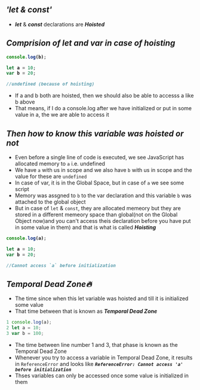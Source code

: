 ## _'let & const'_
- _**let**_ & _**const**_ declarations are _**Hoisted**_

## _Comprision of let and var in case of hoisting_
<b>

```js
console.log(b);

let a = 10;
var b = 20;

//undefined (because of hoisting) 
```
</b>

- If a and b both are hoisted, then we should also be able to accesss a like b above
- That means, if I do a console.log after we have initialized or put in some value in a, the we are able to access it

## _Then how to know this variable was hoisted or not_
- Even before a single line of code is executed, we see JavaScript has allocated memory to `a` i.e. undefined
- We have `a` with us in scope and we also have `b` with us in scope and the value for these are `undefined`
- In case of var, it is in the Global Space, but in case of `a` we see some script
- Memory was assgned to `b` to the var declaration and this variable `b` was attached to the global object
- But in case of `let` & `const`, they are allocated memeory but they are stored in a different memeory space than global(not on the Global Object now)and you can't access theis declaration before you have put in some value in them) and that is what is called _**Hoisting**_


<b>

```js
console.log(a);

let a = 10;
var b = 20;

//Cannot access `a` before initialization
```
</b>

## _Temporal Dead Zone🔥_
- The time since when this let variable was hoisted and till it is initialized some value
- That time between that is known as _**Temporal Dead Zone**_

```js
1 console.log(a);
2 let a = 10;
3 var b = 100;
```
- The time between line number 1 and 3, that phase is known as the Temporal Dead Zone
- Whenever you try to access a variable in Temporal Dead Zone, it results in `ReferenceError` and looks like **_`ReferenceError: Cannot access 'a' before initialization`_**
- Thses variables can only be accessed once some value is initialized in them





